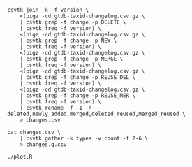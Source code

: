 

    csvtk join -k -f version \
        <(pigz -cd gtdb-taxid-changelog.csv.gz \
        | csvtk grep -f change -p DELETE \
        | csvtk freq -f version) \
        <(pigz -cd gtdb-taxid-changelog.csv.gz \
        | csvtk grep -f change -p NEW \
        | csvtk freq -f version) \
        <(pigz -cd gtdb-taxid-changelog.csv.gz \
        | csvtk grep -f change -p MERGE \
        | csvtk freq -f version) \
        <(pigz -cd gtdb-taxid-changelog.csv.gz \
        | csvtk grep -f change -p REUSE_DEL \
        | csvtk freq -f version) \
        <(pigz -cd gtdb-taxid-changelog.csv.gz \
        | csvtk grep -f change -p REUSE_MER \
        | csvtk freq -f version) \
        | csvtk rename -f -1 -n deleted,newly_added,merged,deleted_reused,merged_reused \
        > changes.csv
        
    cat changes.csv \
        | csvtk gather -k types -v count -f 2-6 \
        > changes.g.csv
        
    ./plot.R
